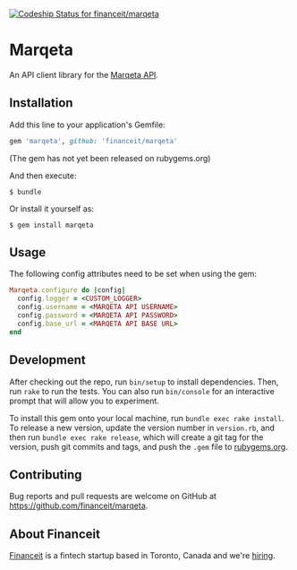 [ ![Codeship Status for
financeit/marqeta](https://app.codeship.com/projects/c728ce40-d950-0136-6a02-660e8e347b40/status?branch=master)](https://app.codeship.com/projects/317336)

# Marqeta

An API client library for the [Marqeta API][marqeta_api].

## Installation

Add this line to your application's Gemfile:

```ruby
gem 'marqeta', github: 'financeit/marqeta'
```

(The gem has not yet been released on rubygems.org)

And then execute:

    $ bundle

Or install it yourself as:

    $ gem install marqeta

## Usage

The following config attributes need to be set when using the gem:

```ruby
Marqeta.configure do |config|
  config.logger = <CUSTOM_LOGGER>
  config.username = <MARQETA API USERNAME>
  config.password = <MARQETA API PASSWORD>
  config.base_url = <MARQETA API BASE URL>
end
```

## Development

After checking out the repo, run `bin/setup` to install dependencies. Then, run `rake` to run the tests. You can also run `bin/console` for an interactive prompt that will allow you to experiment.

To install this gem onto your local machine, run `bundle exec rake install`. To release a new version, update the version number in `version.rb`, and then run `bundle exec rake release`, which will create a git tag for the version, push git commits and tags, and push the `.gem` file to [rubygems.org](https://rubygems.org).

## Contributing

Bug reports and pull requests are welcome on GitHub at https://github.com/financeit/marqeta.

## About Financeit

[Financeit] is a fintech startup based in Toronto, Canada and we're [hiring].

[marqeta_api]: https://www.marqeta.com/api
[financeit]: https://www.financeit.io/
[hiring]: https://www.financeit.io/ca/en/careers
